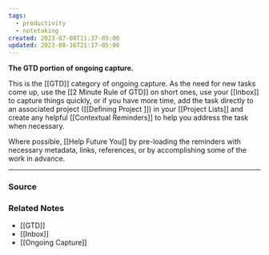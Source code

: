 ```yaml
---
tags:
  - productivity
  - notetaking
created: 2023-07-08T11:37-05:00
updated: 2023-08-16T21:17-05:00
---
```

**The GTD portion of ongoing capture.**

This is the [[GTD]] category of ongoing capture. As the need for new tasks come up, use the [[2 Minute Rule of GTD]] on short ones, use your [[Inbox]] to capture things quickly, or if you have more time, add the task directly to an associated project ([[Defining  Project ]]) in your [[Project Lists]] and create any helpful [[Contextual Reminders]] to help you address the task when necessary.  

Where possible, [[Help Future You]] by pre-loading the reminders with necessary metadata, links, references, or by accomplishing some of the work in advance.

---

### Source


### Related Notes
- [[GTD]]
- [[Inbox]]
- [[Ongoing Capture]]